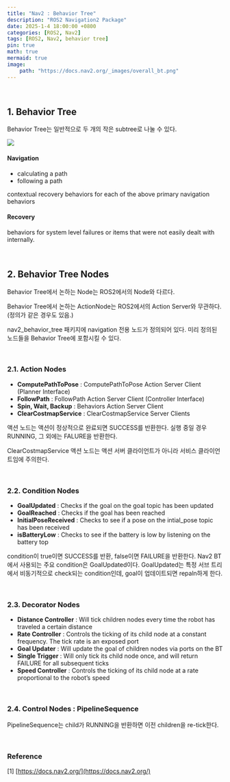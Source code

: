 ```yaml
---
title: "Nav2 : Behavior Tree"
description: "ROS2 Navigation2 Package"
date: 2025-1-4 18:00:00 +0800
categories: [ROS2, Nav2]
tags: [ROS2, Nav2, behavior tree]
pin: true
math: true
mermaid: true
image:
    path: "https://docs.nav2.org/_images/overall_bt.png"
---
```


<br>

## 1. Behavior Tree

Behavior Tree는 일반적으로 두 개의 작은 subtree로 나눌 수 있다. 

![](https://velog.velcdn.com/images/nnoa/post/ba33fd9f-9d60-4c52-85b5-6e4eef10faaa/image.png)


#### Navigation
- calculating a path
- following a path

contextual recovery behaviors for each of the above primary navigation behaviors


#### Recovery
behaviors for system level failures or items that were not easily dealt with internally.


<br>

## 2. Behavior Tree Nodes

Behavior Tree에서 논하는 Node는 ROS2에서의 Node와 다르다.

Behavior Tree에서 논하는 ActionNode는 ROS2에서의 Action Server와 무관하다. (정의가 같은 경우도 있음.)

nav2_behavior_tree 패키지에 navigation 전용 노드가 정의되어 있다. 미리 정의된 노드들을 Behavior Tree에 포함시킬 수 있다. 


<br>

### 2.1. Action Nodes

- **ComputePathToPose** : ComputePathToPose Action Server Client (Planner Interface)
- **FollowPath** : FollowPath Action Server Client (Controller Interface)
- **Spin, Wait, Backup** : Behaviors Action Server Client
- **ClearCostmapService** : ClearCostmapService Server Clients

 
액션 노드는 액션이 정상적으로 완료되면 SUCCESS를 반환한다. 실행 중일 경우 RUNNING, 그 외에는 FALURE을 반환한다.

ClearCostmapService 액션 노드는 액션 서버 클라이언트가 아니라 서비스 클라이언트임에 주의한다.

<br>

### 2.2. Condition Nodes

- **GoalUpdated** : Checks if the goal on the goal topic has been updated
- **GoalReached** : Checks if the goal has been reached
- **InitialPoseReceived** : Checks to see if a pose on the intial_pose topic has been received
- **isBatteryLow** : Checks to see if the battery is low by listening on the battery top


condition이 true이면 SUCCESS를 반환, false이면 FAILURE을 반환한다. Nav2 BT에서 사용되는 주요 condition은 GoalUpdated이다. GoalUpdated는 특정 서브 트리에서 비동기적으로 check되는 condition인데, goal이 업데이트되면 repaln하게 한다.

<br>

### 2.3. Decorator Nodes

- **Distance Controller** : Will tick children nodes every time the robot has traveled a certain distance
- **Rate Controller** : Controls the ticking of its child node at a constant frequency. The tick rate is an exposed port
- **Goal Updater** : Will update the goal of children nodes via ports on the BT
- **Single Trigger** : Will only tick its child node once, and will return FAILURE for all subsequent ticks
- **Speed Controller** : Controls the ticking of its child node at a rate proportional to the robot’s speed

<br>

### 2.4. Control Nodes : PipelineSequence
PipelineSequence는 child가 RUNNING을 반환하면 이전 children을 re-tick한다. 


<br>

### Reference
[1] [https://docs.nav2.org/](https://docs.nav2.org/)

<br>
